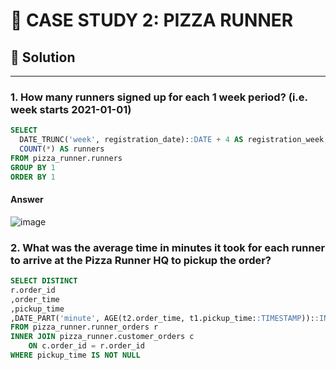 # 🍕 CASE STUDY 2: PIZZA RUNNER
## 🌟 Solution
***
### 1. How many runners signed up for each 1 week period? (i.e. week starts 2021-01-01)
```sql
SELECT
  DATE_TRUNC('week', registration_date)::DATE + 4 AS registration_week,
  COUNT(*) AS runners
FROM pizza_runner.runners
GROUP BY 1
ORDER BY 1
```
#### Answer
![image](https://user-images.githubusercontent.com/108972584/263502143-160c927d-3055-4008-b6b2-1f82bfd41b9d.png)
### 2. What was the average time in minutes it took for each runner to arrive at the Pizza Runner HQ to pickup the order?
```sql
SELECT DISTINCT
r.order_id
,order_time
,pickup_time
,DATE_PART('minute', AGE(t2.order_time, t1.pickup_time::TIMESTAMP))::INTEGER AS pickup_minutes
FROM pizza_runner.runner_orders r 
INNER JOIN pizza_runner.customer_orders c 
	ON c.order_id = r.order_id
WHERE pickup_time IS NOT NULL
```
